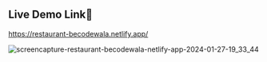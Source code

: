## Live Demo Link🔗


https://restaurant-becodewala.netlify.app/


![screencapture-restaurant-becodewala-netlify-app-2024-01-27-19_33_44](https://github.com/becodewala-youtube/Restaurant-Website/assets/83962116/d903ebe1-55eb-4334-a455-5e96b86fe699)
